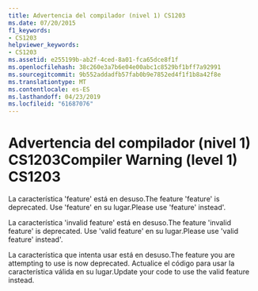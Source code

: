 ```yaml
---
title: Advertencia del compilador (nivel 1) CS1203
ms.date: 07/20/2015
f1_keywords:
- CS1203
helpviewer_keywords:
- CS1203
ms.assetid: e255199b-ab2f-4ced-8a01-fca65dce8f1f
ms.openlocfilehash: 38c260e3a7b6e04e00abc1c8529bf1bff7a92991
ms.sourcegitcommit: 9b552addadfb57fab0b9e7852ed4f1f1b8a42f8e
ms.translationtype: MT
ms.contentlocale: es-ES
ms.lasthandoff: 04/23/2019
ms.locfileid: "61687076"
---
```

# <a name="compiler-warning-level-1-cs1203"></a><span data-ttu-id="aef2e-102">Advertencia del compilador (nivel 1) CS1203</span><span class="sxs-lookup"><span data-stu-id="aef2e-102">Compiler Warning (level 1) CS1203</span></span>
<span data-ttu-id="aef2e-103">La característica 'feature' está en desuso.</span><span class="sxs-lookup"><span data-stu-id="aef2e-103">The feature 'feature' is deprecated.</span></span> <span data-ttu-id="aef2e-104">Use 'feature' en su lugar.</span><span class="sxs-lookup"><span data-stu-id="aef2e-104">Please use 'feature' instead'.</span></span>  
  
 <span data-ttu-id="aef2e-105">La característica 'invalid feature' está en desuso.</span><span class="sxs-lookup"><span data-stu-id="aef2e-105">The feature 'invalid feature' is deprecated.</span></span> <span data-ttu-id="aef2e-106">Use 'valid feature' en su lugar.</span><span class="sxs-lookup"><span data-stu-id="aef2e-106">Please use 'valid feature' instead'.</span></span>  
  
 <span data-ttu-id="aef2e-107">La característica que intenta usar está en desuso.</span><span class="sxs-lookup"><span data-stu-id="aef2e-107">The feature you are attempting to use is now deprecated.</span></span> <span data-ttu-id="aef2e-108">Actualice el código para usar la característica válida en su lugar.</span><span class="sxs-lookup"><span data-stu-id="aef2e-108">Update your code to use the valid feature instead.</span></span>
